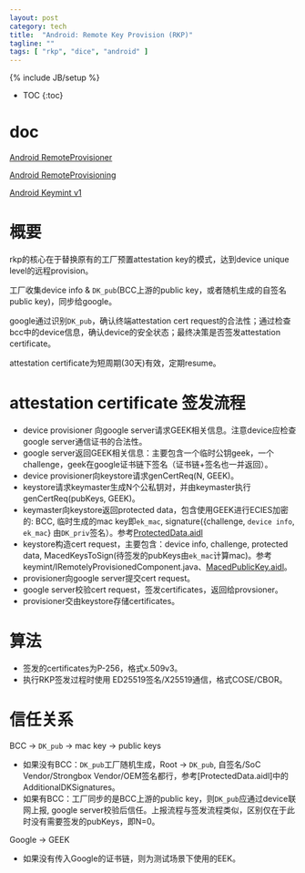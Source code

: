 ```yaml
---
layout: post
category: tech
title:  "Android: Remote Key Provision (RKP)"
tagline: ""
tags: [ "rkp", "dice", "android" ] 
---
```

{% include JB/setup %}

* TOC
{:toc}

# doc

[Android RemoteProvisioner](https://cs.android.com/android/platform/superproject/+/master:packages/apps/RemoteProvisioner/src/com/android/remoteprovisioner/)

[Android RemoteProvisioning](https://cs.android.com/android/platform/superproject/+/master:out/soong/.intermediates/system/security/keystore2/aidl/android.security.remoteprovisioning-java-source/gen/android/security/remoteprovisioning/)

[Android Keymint v1](https://cs.android.com/android/platform/superproject/+/master:out/soong/.intermediates/hardware/interfaces/security/keymint/aidl/android.hardware.security.keymint-V1-java-source/gen/android/hardware/security/keymint/)

# 概要

rkp的核心在于替换原有的工厂预置attestation key的模式，达到device unique level的远程provision。

工厂收集device info & `DK_pub`(BCC上游的public key，或者随机生成的自签名public key)，同步给google。

google通过识别`DK_pub`，确认终端attestation cert request的合法性；通过检查bcc中的device信息，确认device的安全状态；最终决策是否签发attestation certificate。

attestation certificate为短周期(30天)有效，定期resume。

# attestation certificate 签发流程

- device provisioner 向google server请求GEEK相关信息。注意device应检查google server通信证书的合法性。
- google server返回GEEK相关信息：主要包含一个临时公钥geek，一个challenge，geek在google证书链下签名（证书链+签名也一并返回）。
- device provisioner向keystore请求genCertReq(N, GEEK)。
- keystore请求keymaster生成N个公私钥对，并由keymaster执行genCertReq(pubKeys, GEEK)。
- keymaster向keystore返回protected data，包含使用GEEK进行ECIES加密的: BCC, 临时生成的mac key即`ek_mac`, signature({challenge, `device info`, `ek_mac`} 由`DK_priv`签名）。参考[ProtectedData.aidl](https://cs.android.com/android/platform/superproject/+/master:hardware/interfaces/security/keymint/aidl/android/hardware/security/keymint/ProtectedData.aidl)
- keystore构造cert request，主要包含：device info, challenge, protected data, MacedKeysToSign(待签发的pubKeys由`ek_mac`计算mac)。参考keymint/IRemotelyProvisionedComponent.java、[MacedPublicKey.aidl](https://cs.android.com/android/platform/superproject/+/master:hardware/interfaces/security/keymint/aidl/android/hardware/security/keymint/MacedPublicKey.aidl)。
- provisioner向google server提交cert request。
- google server校验cert request，签发certificates，返回给provsioner。
- provisioner交由keystore存储certificates。

# 算法

- 签发的certificates为P-256，格式x.509v3。
- 执行RKP签发过程时使用 ED25519签名/X25519通信，格式COSE/CBOR。

# 信任关系

BCC -> `DK_pub` -> mac key -> public keys
- 如果没有BCC：`DK_pub`工厂随机生成，Root -> `DK_pub`, 自签名/SoC Vendor/Strongbox Vendor/OEM签名都行，参考[ProtectedData.aidl]中的AdditionalDKSignatures。
- 如果有BCC：工厂同步的是BCC上游的public key，则`DK_pub`应通过device联网上报, google server校验后信任。上报流程与签发流程类似，区别仅在于此时没有需要签发的pubKeys，即N=0。

Google -> GEEK
- 如果没有传入Google的证书链，则为测试场景下使用的EEK。
